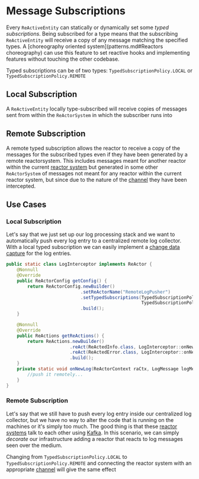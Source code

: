 # Message Subscriptions

Every `ReActiveEntity` can statically or dynamically set some *typed subscriptions*.
Being subscribed for a type means that the subscribing `ReActiveEntity` will receive a copy of any message matching
the specified types. A [choreography oriented system](patterns.md#Reactors choreography) can use this feature to set
reactive hooks and implementing features without touching the other codebase.

Typed subscriptions can be of two types: `TypedSubscriptionPolicy.LOCAL` or `TypedSubscriptionPolicy.REMOTE`

## Local Subscription

A `ReActiveEntity` locally type-subscribed will receive copies of messages sent from within the `ReActorSystem` in 
which the subscriber runs into

## Remote Subscription

A remote typed subscription allows the reactor to receive a copy of the messages for the subscribed types even if they
have been generated by a remote reactorsystem. This includes messages meant for another reactor within the current
[reactor system](reactor_system.md) but generated in some other `ReActorSystem` of messages not meant for any reactor
within the current reactor system, but since due to the nature of the [channel](channel_drivers) they have been intercepted.

## Use Cases

### Local Subscription

Let's say that we just set up our log processing stack and we want to automatically push every log entry to a centralized
remote log collector. With a local typed subscription we can easily implement a [change data capture](patterns.md) for
the log entries. 

```java
public static class LogInterceptor implements ReActor {
    @Nonnull
    @Override
    public ReActorConfig getConfig() {
        return ReActorConfig.newBuilder()
                            .setReActorName("RemoteLogPusher")
                            .setTypedSubscriptions(TypedSubscriptionPolicy.LOCAL.forType(ReActedInfo.class),
                                                   TypedSubscriptionPolicy.LOCAL.forType(ReActedError.class))
                            .build();
    }

    @Nonnull
    @Override
    public ReActions getReActions() {
        return ReActions.newBuilder()
                        .reAct(ReActedInfo.class, LogInterceptor::onNewLog)
                        .reAct(ReActedError.class, LogInterceptor::onNewLog)
                        .build();
    }
    private static void onNewLog(ReActorContext raCtx, LogMessage logMessage) {
        //push it remotely...
    }
}
```

### Remote Subscription

Let's say that we still have to push every log entry inside our centralized log collector, but we have no way to
alter the code that is running on the machines or it's simply too much. The good thing is that these [reactor systems](reactor_system.md)
talk to each other using [Kafka](channel_drivers/kafka/kafka_main.md). 
In this scenario, we can simply *decorate* our infrastructure adding a reactor that reacts to log messages seen over
the medium.

Changing from `TypedSubscriptionPolicy.LOCAL` to `TypedSubscriptionPolicy.REMOTE` and connecting the reactor system
with an appropriate [channel](channel_drivers/README.md) will give the same effect